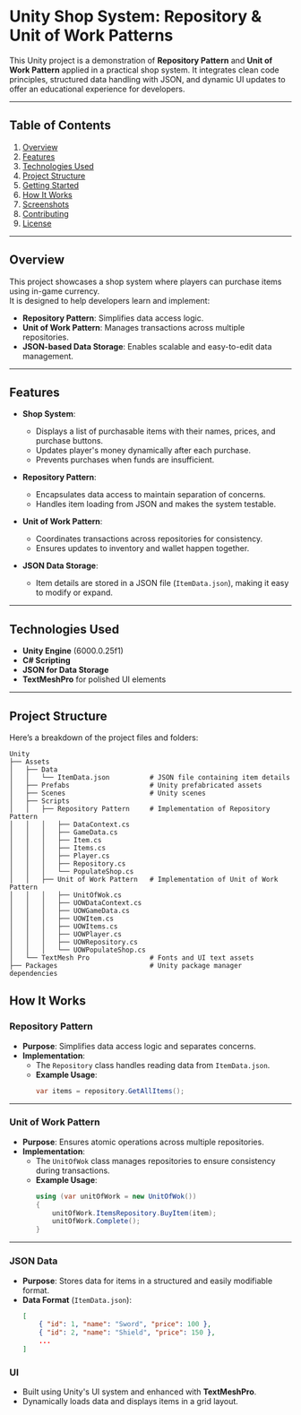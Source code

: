 # **Unity Shop System: Repository & Unit of Work Patterns**

This Unity project is a demonstration of **Repository Pattern** and **Unit of Work Pattern** applied in a practical shop system. It integrates clean code principles, structured data handling with JSON, and dynamic UI updates to offer an educational experience for developers.

---

## **Table of Contents**

1. [Overview](#overview)  
2. [Features](#features)  
3. [Technologies Used](#technologies-used)  
4. [Project Structure](#project-structure)  
5. [Getting Started](#getting-started)  
6. [How It Works](#how-it-works)  
7. [Screenshots](#screenshots)  
8. [Contributing](#contributing)  
9. [License](#license)  

---

## **Overview**

This project showcases a shop system where players can purchase items using in-game currency.  
It is designed to help developers learn and implement:  
- **Repository Pattern**: Simplifies data access logic.  
- **Unit of Work Pattern**: Manages transactions across multiple repositories.  
- **JSON-based Data Storage**: Enables scalable and easy-to-edit data management.  

---

## **Features**

- **Shop System**:
  - Displays a list of purchasable items with their names, prices, and purchase buttons.
  - Updates player's money dynamically after each purchase.
  - Prevents purchases when funds are insufficient.

- **Repository Pattern**:
  - Encapsulates data access to maintain separation of concerns.
  - Handles item loading from JSON and makes the system testable.

- **Unit of Work Pattern**:
  - Coordinates transactions across repositories for consistency.
  - Ensures updates to inventory and wallet happen together.

- **JSON Data Storage**:
  - Item details are stored in a JSON file (`ItemData.json`), making it easy to modify or expand.

---

## **Technologies Used**

- **Unity Engine** (6000.0.25f1)  
- **C# Scripting**  
- **JSON for Data Storage**  
- **TextMeshPro** for polished UI elements  

---

## **Project Structure**

Here’s a breakdown of the project files and folders:

```plaintext
Unity
├── Assets
│   ├── Data
│   │   └── ItemData.json          # JSON file containing item details
│   ├── Prefabs                    # Unity prefabricated assets
│   ├── Scenes                     # Unity scenes
│   ├── Scripts
│   │   ├── Repository Pattern     # Implementation of Repository Pattern
│   │   │   ├── DataContext.cs
│   │   │   ├── GameData.cs
│   │   │   ├── Item.cs
│   │   │   ├── Items.cs
│   │   │   ├── Player.cs
│   │   │   ├── Repository.cs
│   │   │   └── PopulateShop.cs
│   │   ├── Unit of Work Pattern   # Implementation of Unit of Work Pattern
│   │   │   ├── UnitOfWok.cs
│   │   │   ├── UOWDataContext.cs
│   │   │   ├── UOWGameData.cs
│   │   │   ├── UOWItem.cs
│   │   │   ├── UOWItems.cs
│   │   │   ├── UOWPlayer.cs
│   │   │   ├── UOWRepository.cs
│   │   │   └── UOWPopulateShop.cs
│   └── TextMesh Pro               # Fonts and UI text assets
├── Packages                       # Unity package manager dependencies
```
## **How It Works**

### **Repository Pattern**

- **Purpose**: Simplifies data access logic and separates concerns.  
- **Implementation**:  
  - The `Repository` class handles reading data from `ItemData.json`.  
  - **Example Usage**:  
    ```csharp
    var items = repository.GetAllItems();
    ```

---

### **Unit of Work Pattern**

- **Purpose**: Ensures atomic operations across multiple repositories.  
- **Implementation**:  
  - The `UnitOfWok` class manages repositories to ensure consistency during transactions.  
  - **Example Usage**:  
    ```csharp
    using (var unitOfWork = new UnitOfWok())
    {
        unitOfWork.ItemsRepository.BuyItem(item);
        unitOfWork.Complete();
    }
    ```

---

### **JSON Data**

- **Purpose**: Stores data for items in a structured and easily modifiable format.  
- **Data Format** (`ItemData.json`):  
  ```json
  [
      { "id": 1, "name": "Sword", "price": 100 },
      { "id": 2, "name": "Shield", "price": 150 },
      ...
  ]
  ```

### **UI**

- Built using Unity's UI system and enhanced with **TextMeshPro**.  
- Dynamically loads data and displays items in a grid layout.
